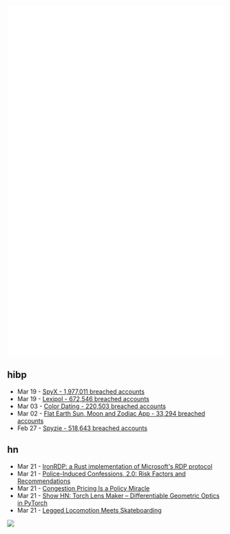 ![Metrics](https://raw.githubusercontent.com/phixion/phixion/master/metrics.svg)

## hibp

<!--
for https://github.com/phixion/phixion/blob/main/.github/workflows/feeds.yml
-->
<!--START_SECTION:haveibeenpwnd-->
- Mar 19 - [SpyX - 1,977,011 breached accounts](https://haveibeenpwned.com/PwnedWebsites#SpyX)
- Mar 19 - [Lexipol - 672,546 breached accounts](https://haveibeenpwned.com/PwnedWebsites#Lexipol)
- Mar 03 - [Color Dating - 220,503 breached accounts](https://haveibeenpwned.com/PwnedWebsites#ColorDating)
- Mar 02 - [Flat Earth Sun, Moon and Zodiac App - 33,294 breached accounts](https://haveibeenpwned.com/PwnedWebsites#FlatEarthDave)
- Feb 27 - [Spyzie - 518,643 breached accounts](https://haveibeenpwned.com/PwnedWebsites#Spyzie)
<!--END_SECTION:haveibeenpwnd-->

## hn

<!--
for https://github.com/phixion/phixion/blob/main/.github/workflows/feeds.yml
-->
<!--START_SECTION:hn-->
- Mar 21 - [IronRDP: a Rust implementation of Microsoft's RDP protocol](https://github.com/Devolutions/IronRDP)
- Mar 21 - [Police-Induced Confessions, 2.0: Risk Factors and Recommendations](https://psycnet.apa.org/fulltext/2025-79126-001.html)
- Mar 21 - [Congestion Pricing Is a Policy Miracle](https://bettercities.substack.com/p/congestion-pricing-is-a-policy-miracle)
- Mar 21 - [Show HN: Torch Lens Maker – Differentiable Geometric Optics in PyTorch](https://victorpoughon.github.io/torchlensmaker/)
- Mar 21 - [Legged Locomotion Meets Skateboarding](https://umich-curly.github.io/DHAL/)
<!--END_SECTION:hn-->

<!--
for https://yhype.me
-->
![](https://hit.yhype.me/github/profile?user_id=13013670)
